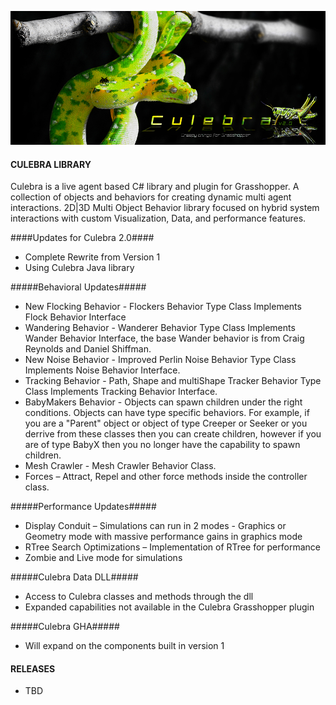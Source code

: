 ![IMAGE](images/Culebra_2.0.jpg)

#### CULEBRA LIBRARY ####
Culebra is a live agent based C# library and plugin for Grasshopper. A collection of objects and behaviors for creating dynamic multi agent interactions.
2D|3D Multi Object Behavior library focused on hybrid system interactions with custom Visualization, Data, and performance features.

####Updates for Culebra 2.0####
* Complete Rewrite from Version 1
* Using Culebra Java library

#####Behavioral Updates#####
* New Flocking Behavior - Flockers Behavior Type Class Implements Flock Behavior Interface
* Wandering Behavior - Wanderer Behavior Type Class Implements Wander Behavior Interface, the base Wander behavior is from Craig Reynolds and Daniel Shiffman.
* New Noise Behavior - Improved Perlin Noise Behavior Type Class Implements Noise Behavior Interface. 
* Tracking Behavior - Path, Shape and multiShape Tracker Behavior Type Class Implements Tracking Behavior Interface. 
* BabyMakers Behavior - Objects can spawn children under the right conditions. Objects can have type specific behaviors. For example, if you are a "Parent" object or object of type Creeper or Seeker or you derrive from these classes then you can create children, however if you are of type BabyX then you no longer have the capability to spawn children.
* Mesh Crawler - Mesh Crawler Behavior Class. 
* Forces – Attract, Repel and other force methods inside the controller class.

#####Performance Updates#####
* Display Conduit – Simulations can run in 2 modes - Graphics or Geometry mode with massive performance gains in graphics mode
* RTree Search Optimizations – Implementation of RTree for performance 
* Zombie and Live mode for simulations

#####Culebra Data DLL#####
* Access to Culebra classes and methods through the dll
* Expanded capabilities not available in the Culebra Grasshopper plugin

#####Culebra GHA#####
* Will expand on the components built in version 1

#### RELEASES ####
* TBD
